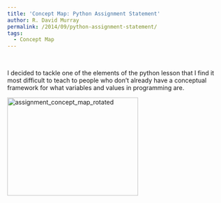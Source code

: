 ```yaml
---
title: 'Concept Map: Python Assignment Statement'
author: R. David Murray
permalink: /2014/09/python-assignment-statement/
tags:
  - Concept Map
---
```

&nbsp;

I decided to tackle one of the elements of the python lesson that I find it most difficult to teach to people who don&#8217;t already have a conceptual framework for what variables and values in programming are.

[<img class="alignnone size-medium wp-image-8867" alt="assignment_concept_map_rotated" src="http://teaching.software-carpentry.org/wp-content/uploads/2014/09/assignment_concept_map_rotated-300x225.jpg" width="300" height="225" />][1]

 [1]: http://teaching.software-carpentry.org/wp-content/uploads/2014/09/assignment_concept_map_rotated.jpg
